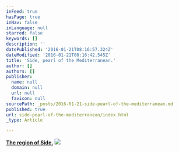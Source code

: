 ```yaml
---
inFeed: true
hasPage: true
inNav: false
inLanguage: null
starred: false
keywords: []
description: ''
datePublished: '2016-01-21T08:16:57.324Z'
dateModified: '2016-01-21T08:16:42.545Z'
title: 'Side, pearl of the Mediterranean.'
author: []
authors: []
publisher:
  name: null
  domain: null
  url: null
  favicon: null
sourcePath: _posts/2016-01-21-side-pearl-of-the-mediterranean.md
published: true
url: side-pearl-of-the-mediterranean/index.html
_type: Article

---
```

[**The region of Side.**][0]
![](https://the-grid-user-content.s3-us-west-2.amazonaws.com/085da506-32a8-429c-b114-6633675d8902.jpg)

[0]: http://www.virtualtourist.com/travel/Middle_East/Turkey/Antalya_Ili/Side-2271928/TravelGuide-Side.html